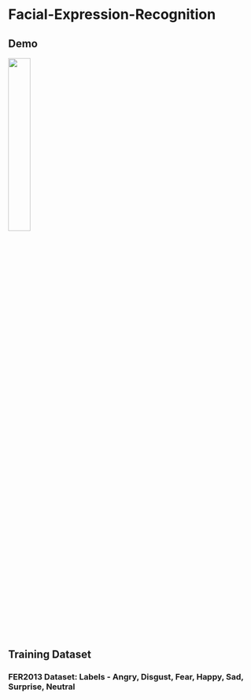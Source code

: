 # Facial-Expression-Recognition
## Demo
<img width="30%" src="https://user-images.githubusercontent.com/81947384/181149710-6e8084fb-03af-47cc-89a7-5ddef9059e6e.gif"/>

## Training Dataset
### FER2013 Dataset: Labels - Angry, Disgust, Fear, Happy, Sad, Surprise, Neutral
